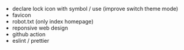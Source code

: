 - declare lock icon with symbol / use (improve switch theme mode)
- favicon
- robot.txt (only index homepage)
- reponsive web design
- github action
- eslint / prettier

